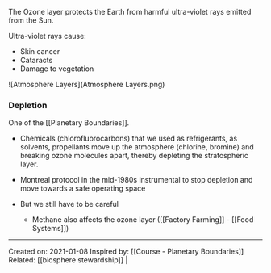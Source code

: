The Ozone layer protects the Earth from harmful ultra-violet rays emitted from the Sun.

Ultra-violet rays cause:
- Skin cancer
- Cataracts
- Damage to vegetation

![Atmosphere Layers](Atmosphere Layers.png)

### Depletion
One of the [[Planetary Boundaries]].

- Chemicals (chlorofluorocarbons) that we used as refrigerants, as solvents, propellants move up the atmosphere (chlorine, bromine) and breaking ozone molecules apart, thereby depleting the stratospheric layer.

- Montreal protocol in the mid-1980s instrumental to stop depletion and move towards a safe operating space
- But we still have to be careful
	- Methane also affects the ozone layer ([[Factory Farming]] - [[Food Systems]])

-------------------
Created on: 2021-01-08
Inspired by: [[Course - Planetary Boundaries]]
Related: [[biosphere stewardship]] |